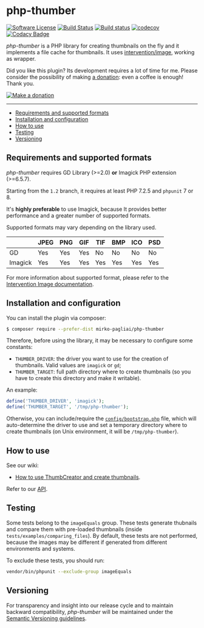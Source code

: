 # php-thumber

[![Software License](https://img.shields.io/badge/license-MIT-brightgreen.svg?style=flat-square)](LICENSE.txt)
[![Build Status](https://travis-ci.org/mirko-pagliai/php-thumber.svg?branch=master)](https://travis-ci.org/mirko-pagliai/php-thumber)
[![Build status](https://ci.appveyor.com/api/projects/status/ie7j3678w3knhfhy/branch/master?svg=true)](https://ci.appveyor.com/project/mirko-pagliai/php-thumber/branch/master)
[![codecov](https://codecov.io/gh/mirko-pagliai/php-thumber/branch/master/graph/badge.svg)](https://codecov.io/gh/mirko-pagliai/php-thumber)
[![Codacy Badge](https://api.codacy.com/project/badge/Grade/afadd01c29e141d28b22549c030bb7f5)](https://www.codacy.com/app/mirko.pagliai/php-thumber?utm_source=github.com&amp;utm_medium=referral&amp;utm_content=mirko-pagliai/php-thumber&amp;utm_campaign=Badge_Grade)

*php-thumber* is a PHP library for creating thumbnails on the fly and it implements a file cache for thumbnails.
It uses [intervention/image](https://github.com/Intervention/image), working as wrapper.

Did you like this plugin? Its development requires a lot of time for me.
Please consider the possibility of making [a donation](//paypal.me/mirkopagliai): even a coffee is enough! Thank you.

[![Make a donation](https://www.paypalobjects.com/webstatic/mktg/logo-center/logo_paypal_carte.jpg)](//paypal.me/mirkopagliai)

***

*   [Requirements and supported formats](#requirements-and-supported-formats)
*   [Installation and configuration](#installation-and-configuration)
*   [How to use](#how-to-use)
*   [Testing](#testing)
*   [Versioning](#versioning)

## Requirements and supported formats
*php-thumber* requires GD Library (>=2.0) **or** Imagick PHP extension
(>=6.5.7).

Starting from the `1.2` branch, it requires at least PHP 7.2.5 and `phpunit` 7 or 8.

It's **highly preferable** to use Imagick, because It provides better
performance and a greater number of supported formats.

Supported formats may vary depending on the library used.

|         | JPEG | PNG | GIF | TIF | BMP | ICO | PSD |
|---------|------|-----|-----|-----|-----|-----|-----|
| GD      | Yes  | Yes | Yes | No  | No  | No  | No  |
| Imagick | Yes  | Yes | Yes | Yes | Yes | Yes | Yes |

For more information about supported format, please refer to the
[Intervention Image documentation](http://image.intervention.io/getting_started/formats).

## Installation and configuration
You can install the plugin via composer:
```bash
$ composer require --prefer-dist mirko-pagliai/php-thumber
```

Therefore, before using the library, it may be necessary to configure some constants:

*   `THUMBER_DRIVER`: the driver you want to use for the creation of thumbnails. Valid values are `imagick` or `gd`;
*   `THUMBER_TARGET`: full path directory where to create thumbnails (so you have to create this directory and make it writable).

An example:
```php
define('THUMBER_DRIVER', 'imagick');
define('THUMBER_TARGET', '/tmp/php-thumber');
```

Otherwise, you can include/require the [`config/bootstrap.php`](https://github.com/mirko-pagliai/php-thumber/blob/master/config/bootstrap.php) file, which will auto-determine the driver to use and set a temporary directory where to create thumbnails (on Unix environment, it will be `/tmp/php-thumber`).

## How to use
See our wiki:
*   [How to use ThumbCreator and create thumbnails](https://github.com/mirko-pagliai/php-thumber/wiki/How-to-use-ThumbCreator-and-create-thumbnails).

Refer to our [API](//mirko-pagliai.github.io/php-thumber).

## Testing
Some tests belong to the `imageEquals` group. These tests generate thubnails and compare them with pre-loaded thumbnails (inside `tests/examples/comparing_files`).
By default, these tests are not performed, because the images may be different if generated from different environments and systems.

To exclude these tests, you should run:
```bash
vendor/bin/phpunit --exclude-group imageEquals
```

## Versioning
For transparency and insight into our release cycle and to maintain backward
compatibility, *php-thumber* will be maintained under the
[Semantic Versioning guidelines](http://semver.org).
